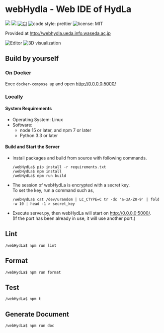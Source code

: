 # webHydla - Web IDE of HydLa

![](https://img.shields.io/badge/node->=15.0.0-brightgreen)
![](https://img.shields.io/badge/python->=3.3-blue)
[![CI](https://github.com/HydLa/webHydLa/workflows/CI/badge.svg)](https://github.com/HydLa/webHydLa/actions?query=workflow:CI)
![code style: prettier](https://img.shields.io/badge/code_style-prettier-ff69b4.svg?style=flat-square)
![license: MIT](https://img.shields.io/badge/license-MIT-blue)

Provided at http://webhydla.ueda.info.waseda.ac.jp

![Editor](https://user-images.githubusercontent.com/39757050/101180365-d3b45980-368e-11eb-8590-e4fb5bef7aae.png)
![3D visualization](https://user-images.githubusercontent.com/39757050/101180368-d57e1d00-368e-11eb-970f-5f6fd012c1f5.png)

## Build by yourself

### On Docker

Exec `docker-compose up` and open http://0.0.0.0:5000/

### Locally

#### System Requirements

- Operating System: Linux
- Software:
  - node 15 or later, and npm 7 or later
  - Python 3.3 or later

#### Build and Start the Server

- Install packages and build from source with following commands.
  ```
  /webHydLa$ pip install -r requirements.txt
  /webHydLa$ npm install
  /webHydLa$ npm run build
  ```
- The session of webHydLa is encrypted with a secret key.  
  To set the key, run a command such as,
  ```
  /webHydLa$ cat /dev/urandom | LC_CTYPE=C tr -dc 'a-zA-Z0-9' | fold -w 10 | head -1 > secret_key
  ```
- Execute server.py, then webHydLa will start on http://0.0.0.0:5000/.  
  (If the port has been already in use, it will use another port.)

## Lint

```
/webHydLa$ npm run lint
```

## Format

```
/webHydLa$ npm run format
```

## Test

```
/webHydLa$ npm t
```

## Generate Document

```
/webHydLa$ npm run doc
```
